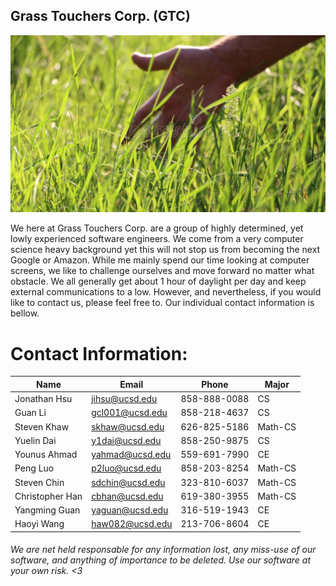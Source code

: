 ## Grass Touchers Corp. (GTC)

<img src="branding/GTC_image.jpg" alt="GTC_image" title="GTC_branding_image"/>

We here at Grass Touchers Corp. are a group of highly determined, yet lowly experienced software engineers. We come from a very computer science heavy background yet this will not stop us from becoming the next Google or Amazon. While me mainly spend our time looking at computer screens, we  like to challenge ourselves and move forward no matter what obstacle. We all generally get about 1 hour of daylight per day and keep external communications to a low. However, and nevertheless, if you would like to contact us, please feel free to. Our individual contact information is bellow.


# Contact Information:
| Name | Email | Phone | Major |
|---|---|---|---|
| Jonathan Hsu | jihsu@ucsd.edu | 858-888-0088 | CS |
| Guan Li | gcl001@ucsd.edu | 858-218-4637 | CS |
| Steven Khaw | skhaw@ucsd.edu | 626-825-5186 | Math-CS |
| Yuelin Dai | y1dai@ucsd.edu | 858-250-9875 | CS |
| Younus Ahmad | yahmad@ucsd.edu | 559-691-7990 | CE |
| Peng Luo | p2luo@ucsd.edu | 858-203-8254 | Math-CS |
| Steven Chin | sdchin@ucsd.edu | 323-810-6037 | Math-CS |
| Christopher Han | cbhan@ucsd.edu | 619-380-3955 | Math-CS |
| Yangming Guan | yaguan@ucsd.edu | 316-519-1943 | CE |
| Haoyi Wang | haw082@ucsd.edu | 213-706-8604 | CE |


###### We are net held responsable for any information lost, any miss-use of our software, and anything of importance to be deleted. Use our software at your own risk. <3
